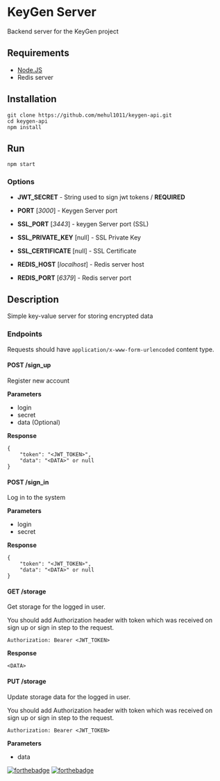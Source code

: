 # KeyGen Server

Backend server for the KeyGen project

## Requirements

* [Node.JS](https://nodejs.org)
* Redis server

## Installation

    git clone https://github.com/mehul1011/keygen-api.git
    cd keygen-api
    npm install

## Run

    npm start

### Options

* **JWT_SECRET** - String used to sign jwt tokens / **REQUIRED**

* **PORT** [*3000*] - Keygen Server port

* **SSL_PORT** [*3443*] - keygen Server port (SSL)

* **SSL_PRIVATE_KEY** [null] - SSL Private Key

* **SSL_CERTIFICATE** [null] - SSL Certificate

* **REDIS_HOST** [*localhost*] - Redis server host

* **REDIS_PORT** [*6379*] - Redis server port

## Description

Simple key-value server for storing encrypted data

### Endpoints

Requests should have `application/x-www-form-urlencoded` content type.

#### POST /sign_up

Register new account

**Parameters**

* login
* secret
* data (Optional) <DATA>

**Response**

    {
        "token": "<JWT_TOKEN>",
        "data": "<DATA>" or null
    }

#### POST /sign_in

Log in to the system

**Parameters**

* login
* secret

**Response**

    {
        "token": "<JWT_TOKEN>",
        "data": "<DATA>" or null
    }

#### GET /storage

Get storage for the logged in user.

You should add Authorization header with token which was
received on sign up or sign in step to the request.

    Authorization: Bearer <JWT_TOKEN>

**Response**

    <DATA>

#### PUT /storage

Update storage data for the logged in user.

You should add Authorization header with token which was
received on sign up or sign in step to the request.

    Authorization: Bearer <JWT_TOKEN>

**Parameters**

* data 


[![forthebadge](http://forthebadge.com/images/badges/powered-by-electricity.svg)](http://forthebadge.com)
[![forthebadge](http://forthebadge.com/images/badges/fuck-it-ship-it.svg)](http://forthebadge.com)